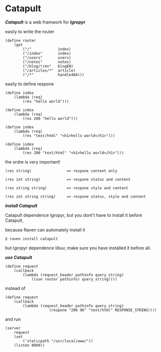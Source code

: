 # Catapult

***Catapult*** is a web framwork for ***Igropyr***



easily to write the router

```
(define router
    (get
        ("/"            index)
        ("/index"       index)
        ("/users"       users)
        ("/notes"       notes)
        ("/blog/*/en"   blogEN)
        ("/articles/*"  article)
        ("/*"           handle404)))
```

easily to define respone

```
(define index
    (lambda (req)
        (res "hello world")))

(define index
    (lambda (req)
        (res 200 "hello world")))

(define index
    (lambda (req)
        (res "text/html" "<h1>hello world</h1>")))
        
(define index
    (lambda (req)
        (res 200 "text/html" "<h1>hello world</h1>")))
```

the ordre is very important!

```
(res string)                => respone content only

(res int string)            => respone status and content

(res string string)         => respone style and content

(res int string string)     => respone status, style and content
```

***install Catapult***

Catapult dependence Igropyr, but you dont't have to install it before Catapult,

because Raven can automately install it

`$ raven install catapult`

but Igropyr dependence libuv, make sure you have installed it before all.

***use Catapult***

```
(define request
    (callback
        (lambda (request_header pathinfo query_string)
            ((use router pathinfo) query_string))))
```

instead of

```
(define request
    (callback
        (lambda (request_header pathinfo query_string)
                    (respone "200 OK" "text/html" RESPONSE_STRING))))
```

and run

```
(server 
    request
    (set 
        ('staticpath "/usr/local/www/"))
    (listen 8080))
```
